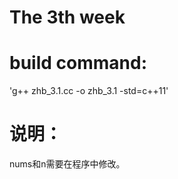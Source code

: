 The 3th week 
=============================

# build command:
'g++ zhb_3.1.cc -o zhb_3.1 -std=c++11'

# 说明：
nums和n需要在程序中修改。
